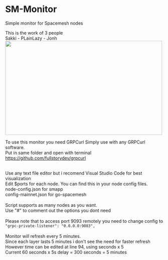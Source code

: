 # SM-Monitor
Simple monitor for Spacemesh nodes<br>

This is the work of 3 people<br>
Sakki - PLainLazy - Jonh
<br>
<img src="https://github.com/xeliuqa/SM-Monitor/blob/main/sm-monitor.png" height="300px" width="500px"/>

To use this monitor you need GRPCurl
Simply use with any GRPCurl software. <br> 
Put in same folder and open with terminal<br>
https://github.com/fullstorydev/grpcurl<br><br>

Use any text file editor but i recomend Visual Studio Code for best visualization<br>
Edit $ports for each node. You can find this in your node config files.<br>
node-config.json for smapp<br>
config-mainnet.json for go-spacemesh<br>
<br>
Script supports as many nodes as you want.<br>
Use "#" to comment out the options you dont need<br>
<br>
Please note that to access port 9093 remotely you need to change config to
`"grpc-private-listener": "0.0.0.0:9083",`<br>
<br>
Monitor will refresh every 5 minutes.<br>
Since each layer lasts 5 minutes i don't see the need for faster refresh<br>
However time can be edited at line 94, using seconds x 5<br>
Current 60 seconds x 5s delay = 300 seconds = 5 minutes

